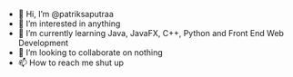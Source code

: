 - 👋 Hi, I’m @patriksaputraa
- 👀 I’m interested in anything
- 🌱 I’m currently learning Java, JavaFX, C++, Python and Front End Web Development
- 💞️ I’m looking to collaborate on nothing
- 📫 How to reach me shut up

<!---
patriksaputraa/patriksaputraa is a ✨ special ✨ repository because its `README.md` (this file) appears on your GitHub profile.
You can click the Preview link to take a look at your changes.
--->
